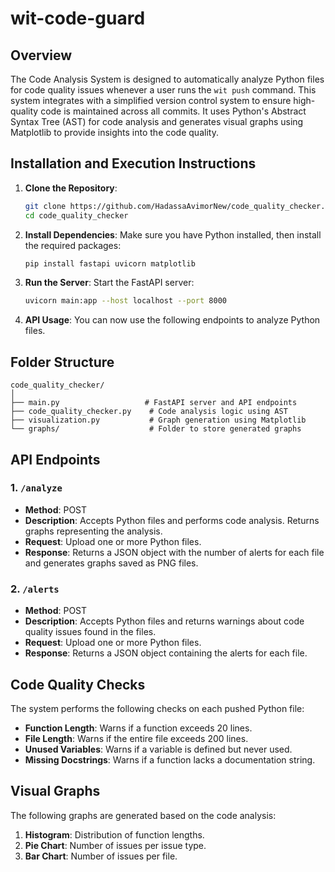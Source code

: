 # wit-code-guard

## Overview
The Code Analysis System is designed to automatically analyze Python files for code quality issues whenever a user runs the `wit push` command. This system integrates with a simplified version control system to ensure high-quality code is maintained across all commits. It uses Python's Abstract Syntax Tree (AST) for code analysis and generates visual graphs using Matplotlib to provide insights into the code quality.

## Installation and Execution Instructions
1. **Clone the Repository**: 
   ```bash
   git clone https://github.com/HadassaAvimorNew/code_quality_checker.git
   cd code_quality_checker
   ```

2. **Install Dependencies**: 
   Make sure you have Python installed, then install the required packages:
   ```bash
   pip install fastapi uvicorn matplotlib
   ```

3. **Run the Server**: 
   Start the FastAPI server:
   ```bash
   uvicorn main:app --host localhost --port 8000
   ```

4. **API Usage**: 
   You can now use the following endpoints to analyze Python files.

## Folder Structure
```
code_quality_checker/
│
├── main.py                   # FastAPI server and API endpoints
├── code_quality_checker.py    # Code analysis logic using AST
├── visualization.py           # Graph generation using Matplotlib
└── graphs/                    # Folder to store generated graphs
```

## API Endpoints

### 1. `/analyze`
- **Method**: POST
- **Description**: Accepts Python files and performs code analysis. Returns graphs representing the analysis.
- **Request**: Upload one or more Python files.
- **Response**: Returns a JSON object with the number of alerts for each file and generates graphs saved as PNG files.

### 2. `/alerts`
- **Method**: POST
- **Description**: Accepts Python files and returns warnings about code quality issues found in the files.
- **Request**: Upload one or more Python files.
- **Response**: Returns a JSON object containing the alerts for each file.

## Code Quality Checks
The system performs the following checks on each pushed Python file:
- **Function Length**: Warns if a function exceeds 20 lines.
- **File Length**: Warns if the entire file exceeds 200 lines.
- **Unused Variables**: Warns if a variable is defined but never used.
- **Missing Docstrings**: Warns if a function lacks a documentation string.

## Visual Graphs
The following graphs are generated based on the code analysis:
1. **Histogram**: Distribution of function lengths.
2. **Pie Chart**: Number of issues per issue type.
3. **Bar Chart**: Number of issues per file.
